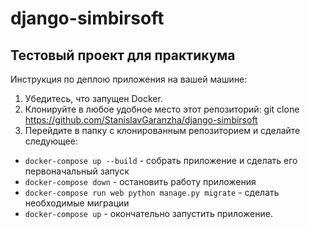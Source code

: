 # django-simbirsoft
## Тестовый проект для практикума

Инструкция по деплою приложения на вашей машине:
1. Убедитесь, что запущен Docker.
2. Клонируйте в любое удобное место этот репозиторий:
    git clone https://github.com/StanislavGaranzha/django-simbirsoft
3. Перейдите в папку с клонированным репозиторием и сделайте следующее:
- `docker-compose up --build` - собрать приложение и сделать его первоначальный запуск
- `docker-compose down` - остановить работу приложения
- `docker-compose run web python manage.py migrate` - сделать необходимые миграции
- `docker-compose up` - окончательно запустить приложение.

